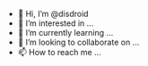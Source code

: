 - 👋 Hi, I’m @disdroid
- 👀 I’m interested in ...
- 🌱 I’m currently learning ...
- 💞️ I’m looking to collaborate on ...
- 📫 How to reach me ...

<!---
disdroid/disdroid is a ✨ special ✨ repository because its `README.md` (this file) appears on your GitHub profile.
You can click the Preview link to take a look at your changes.
--->
